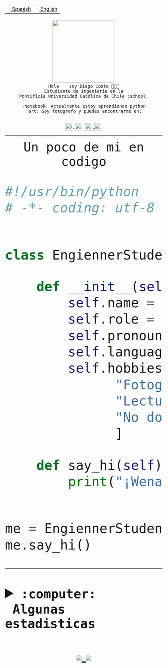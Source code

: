 <table border="0"  align="right">
 <tr><td><a href="README.md"><img src="https://upload.wikimedia.org/wikipedia/commons/thumb/8/89/Bandera_de_Espa%C3%B1a.svg/1200px-Bandera_de_Espa%C3%B1a.svg.png" height="10"> Spanish</a></td>
 <td><a href="README.en.md"><img src="https://upload.wikimedia.org/wikipedia/commons/a/a4/Flag_of_the_United_States.svg" height="10"> English</a></td></tr>
</table><br><br><br>


<p align="center">
  <img src="https://github.com/diegocostares/diegocostares/blob/main/Images/aaa2.gif?raw=true" width="200px">
  <br><samp>
    Hola <img src="https://media.giphy.com/media/hvRJCLFzcasrR4ia7z/giphy.gif" width="16px"> soy Diego Costa 👨🏻‍💻<br>
    Estudiante de ingeniería en la <br>
    Pontificia Universidad Católica de Chile :school:<br>
  <br>
    :notebook: Actualmente estoy aprendiendo python <br>
    :art: Soy fotografo y puedes encontrarme en: <br>
  <br></samp>
  
</p>

<p align="center">
   <a href="https://instagram.com/diegocosta_no" target="blank">
    <img 
    align="center" src="https://cdn.jsdelivr.net/npm/simple-icons@3.0.1/icons/instagram.svg" alt="instagram" height="25px" width="25px" />
  </a>
  <a style="border: 3px solid; color: white;"href="https://t.me/diegocosta_no" target="blank">
  <img
  align="center" alt="Telegram" width="25px" src="https://icons-for-free.com/iconfiles/png/512/Telegram-1324888767380505522.png" />
</a>
<a href="https://api.whatsapp.com/send?phone=56971897835&text=Hola!" target="blank">
  <img
  align="center" alt="wtsp" width="25px" src="https://img.icons8.com/pastel-glyph/2x/whatsapp--v2.png" />
</a>
<a href="https://www.linkedin.com/in/diego-costa-786249213/" target="blank">
  <img
  align="center" alt="wtsp" width="25px" src="https://img.icons8.com/metro/452/linkedin.png" />
</a>

  </a>
</p>

---


<p align="center"><font size="25"><samp>Un poco de mi en codigo</samp></front></p>


```python
#!/usr/bin/python
# -*- coding: utf-8 -*-


class EngiennerStudent:

    def __init__(self):
        self.name = "Diego Costa"
        self.role = "Estudiante"
        self.pronouns = "he/him"
        self.language_spoken = ["es_CL", "en_US"]
        self.hobbies = [
              "Fotografia",
              "Lectura",
              "No dormir",
              ]

    def say_hi(self):
        print("¡Wena mundo!")


me = EngiennerStudent()
me.say_hi()
```
---
<details>
  <summary><b><samp>:computer: &nbsp;Algunas estadisticas</samp></b></summary>
  <br/></p>

<!--START_SECTION:waka-->
![Code Time](http://img.shields.io/badge/Code%20Time-390%20hrs%2047%20mins-blue)

**Soy nocturno 🦉** 

```text
🌞 Mañana     5 commits      ░░░░░░░░░░░░░░░░░░░░░░░░░   2.35% 
🌆 Día        84 commits     █████████░░░░░░░░░░░░░░░░   39.44% 
🌃 Tarde      53 commits     ██████░░░░░░░░░░░░░░░░░░░   24.88% 
🌙 Noche      71 commits     ████████░░░░░░░░░░░░░░░░░   33.33%

```
📅 **Soy más productivo los Miércoles** 

```text
Lunes        18 commits     ██░░░░░░░░░░░░░░░░░░░░░░░   8.45% 
Martes       24 commits     ██░░░░░░░░░░░░░░░░░░░░░░░   11.27% 
Miércoles    86 commits     ██████████░░░░░░░░░░░░░░░   40.38% 
Jueves       16 commits     ██░░░░░░░░░░░░░░░░░░░░░░░   7.51% 
Viernes      6 commits      ░░░░░░░░░░░░░░░░░░░░░░░░░   2.82% 
Sábado       22 commits     ██░░░░░░░░░░░░░░░░░░░░░░░   10.33% 
Domingo      41 commits     ████░░░░░░░░░░░░░░░░░░░░░   19.25%

```


📊 **Esta semana me dediqué a** 

```text
🐱‍💻 Proyectos: 
SHAREGO-G54              9 hrs 47 mins       █████████████░░░░░░░░░░░░   51.86% 
G74_BDD                  7 hrs 28 mins       ██████████░░░░░░░░░░░░░░░   39.58% 
plantilla one page para f35 mins             ░░░░░░░░░░░░░░░░░░░░░░░░░   3.16% 
Proyecto-Ejemplo         27 mins             ░░░░░░░░░░░░░░░░░░░░░░░░░   2.47% 
Unknown Project          12 mins             ░░░░░░░░░░░░░░░░░░░░░░░░░   1.06%

```


 Last Updated on 27/04/2022 16:37:58 UTC
<!--END_SECTION:waka-->
  
  

 <p align="center"> <img src="https://github-readme-stats.vercel.app/api?username=diegocostares&show_icons=true&theme=ayu-mirage" alt="abhisheknaiidu" /></p>
 
</details>

<p align=center>
  <a href="https://github.com/diegocostares">
    <img src="https://badges.pufler.dev/visits/diegocostares/diegocostares?style=flat-square&color=black&logo=github">
  </a>
  <a href="https://github.com/diegocostares?tab=repositories">
    <img src="https://badges.pufler.dev/repos/diegocostares?style=flat-square&color=black&logo=github">
  </a>
</p>
